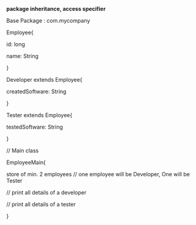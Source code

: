 **package inheritance, access specifier**

Base Package : com.mycompany

Employee{

id: long

name: String


}


Developer extends Employee{

createdSoftware: String

}


Tester extends Employee{

testedSoftware: String

}

// Main class

EmployeeMain{

store of min. 2 employees // one employee will be Developer, One will be Tester 

// print all details of a developer

// print all details of a tester

} 





